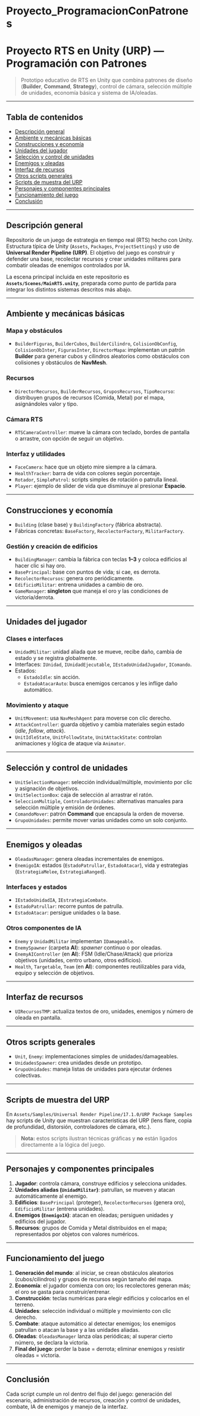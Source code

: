 # Proyecto_ProgramacionConPatrones
# Proyecto RTS en Unity (URP) — Programación con Patrones

> Prototipo educativo de RTS en Unity que combina patrones de diseño (**Builder**, **Command**, **Strategy**), control de cámara, selección múltiple de unidades, economía básica y sistema de IA/oleadas.

---

## Tabla de contenidos
- [Descripción general](#descripción-general)
- [Ambiente y mecánicas básicas](#ambiente-y-mecánicas-básicas)
- [Construcciones y economía](#construcciones-y-economía)
- [Unidades del jugador](#unidades-del-jugador)
- [Selección y control de unidades](#selección-y-control-de-unidades)
- [Enemigos y oleadas](#enemigos-y-oleadas)
- [Interfaz de recursos](#interfaz-de-recursos)
- [Otros scripts generales](#otros-scripts-generales)
- [Scripts de muestra del URP](#scripts-de-muestra-del-urp)
- [Personajes y componentes principales](#personajes-y-componentes-principales)
- [Funcionamiento del juego](#funcionamiento-del-juego)
- [Conclusión](#conclusión)

---

## Descripción general
Repositorio de un juego de estrategia en tiempo real (RTS) hecho con Unity. Estructura típica de Unity (`Assets`, `Packages`, `ProjectSettings`) y uso de **Universal Render Pipeline (URP)**.
El objetivo del juego es construir y defender una base, recolectar recursos y crear unidades militares para combatir oleadas de enemigos controlados por IA.

La escena principal incluida en este repositorio es **`Assets/Scenes/MainRTS.unity`**, preparada como punto de partida para integrar los distintos sistemas descritos más abajo.

---

## Ambiente y mecánicas básicas

### Mapa y obstáculos
- `BuilderFiguras`, `BuilderCubos`, `BuilderCilindro`, `ColisionObConfig`, `ColisionObInter`, `FigurasInter`, `DirectorMapa`: implementan un patrón **Builder** para generar cubos y cilindros aleatorios como obstáculos con colisiones y obstáculos de **NavMesh**.

### Recursos
- `DirectorRecursos`, `BuilderRecursos`, `GruposRecursos`, `TipoRecurso`: distribuyen grupos de recursos (Comida, Metal) por el mapa, asignándoles valor y tipo.

### Cámara RTS
- `RTSCameraController`: mueve la cámara con teclado, bordes de pantalla o arrastre, con opción de seguir un objetivo.

### Interfaz y utilidades
- `FaceCamera`: hace que un objeto mire siempre a la cámara.  
- `HealthTracker`: barra de vida con colores según porcentaje.  
- `Rotador`, `SimplePatrol`: scripts simples de rotación o patrulla lineal.  
- `Player`: ejemplo de slider de vida que disminuye al presionar **Espacio**.

---

## Construcciones y economía

- `Building` (clase base) y `BuildingFactory` (fábrica abstracta).  
- Fábricas concretas: `BaseFactory`, `RecolectorFactory`, `MilitarFactory`.

### Gestión y creación de edificios
- `BuildingManager`: cambia la fábrica con teclas **1–3** y coloca edificios al hacer clic si hay oro.  
- `BasePrincipal`: base con puntos de vida; si cae, es derrota.  
- `RecolectorRecursos`: genera oro periódicamente.  
- `EdificioMilitar`: entrena unidades a cambio de oro.  
- `GameManager`: **singleton** que maneja el oro y las condiciones de victoria/derrota.

---

## Unidades del jugador

### Clases e interfaces
- `UnidadMilitar`: unidad aliada que se mueve, recibe daño, cambia de estado y se registra globalmente.  
- Interfaces: `IUnidad`, `IUnidadEjecutable`, `IEstadoUnidadJugador`, `IComando`.  
- Estados:  
  - `EstadoIdle`: sin acción.  
  - `EstadoAtacarAuto`: busca enemigos cercanos y les inflige daño automático.

### Movimiento y ataque
- `UnitMovement`: usa `NavMeshAgent` para moverse con clic derecho.  
- `AttackController`: guarda objetivo y cambia materiales según estado (*idle*, *follow*, *attack*).  
- `UnitIdleState`, `UnitFollowState`, `UnitAttackState`: controlan animaciones y lógica de ataque vía `Animator`.

---

## Selección y control de unidades
- `UnitSelectionManager`: selección individual/múltiple, movimiento por clic y asignación de objetivos.  
- `UnitSelectionBox`: caja de selección al arrastrar el ratón.  
- `SeleccionMultiple`, `ControladorUnidades`: alternativas manuales para selección múltiple y emisión de órdenes.  
- `ComandoMover`: patrón **Command** que encapsula la orden de moverse.  
- `GrupoUnidades`: permite mover varias unidades como un solo conjunto.

---

## Enemigos y oleadas
- `OleadasManager`: genera oleadas incrementales de enemigos.  
- `EnemigoIA`: estados (`EstadoPatrullar`, `EstadoAtacar`), vida y estrategias (`EstrategiaMelee`, `EstrategiaRanged`).

### Interfaces y estados
- `IEstadoUnidadIA`, `IEstrategiaCombate`.  
- `EstadoPatrullar`: recorre puntos de patrulla.  
- `EstadoAtacar`: persigue unidades o la base.

### Otros componentes de IA
- `Enemy` y `UnidadMilitar` implementan `IDamageable`.  
- `EnemySpawner` (carpeta **AI**): *spawner* continuo o por oleadas.  
- `EnemyAIController` (en **AI**): FSM (Idle/Chase/Attack) que prioriza objetivos (unidades, centro urbano, otros edificios).  
- `Health`, `Targetable`, `Team` (en **AI**): componentes reutilizables para vida, equipo y selección de objetivos.

---

## Interfaz de recursos
- `UIRecursosTMP`: actualiza textos de oro, unidades, enemigos y número de oleada en pantalla.

---

## Otros scripts generales
- `Unit`, `Enemy`: implementaciones simples de unidades/damageables.  
- `UnidadesSpawner`: crea unidades desde un prototipo.  
- `GrupoUnidades`: maneja listas de unidades para ejecutar órdenes colectivas.

---

## Scripts de muestra del URP
En `Assets/Samples/Universal Render Pipeline/17.1.0/URP Package Samples` hay scripts de Unity que muestran características del URP (lens flare, copia de profundidad, distorsión, controladores de cámara, etc.).  
> **Nota:** estos scripts ilustran técnicas gráficas y **no** están ligados directamente a la lógica del juego.

---

## Personajes y componentes principales
1. **Jugador**: controla cámara, construye edificios y selecciona unidades.  
2. **Unidades aliadas (`UnidadMilitar`)**: patrullan, se mueven y atacan automáticamente al enemigo.  
3. **Edificios**: `BasePrincipal` (proteger), `RecolectorRecursos` (genera oro), `EdificioMilitar` (entrena unidades).  
4. **Enemigos (`EnemigoIA`)**: atacan en oleadas; persiguen unidades y edificios del jugador.  
5. **Recursos**: grupos de Comida y Metal distribuidos en el mapa; representados por objetos con valores numéricos.

---

## Funcionamiento del juego
1. **Generación del mundo**: al iniciar, se crean obstáculos aleatorios (cubos/cilindros) y grupos de recursos según tamaño del mapa.  
2. **Economía**: el jugador comienza con oro; los recolectores generan más; el oro se gasta para construir/entrenar.  
3. **Construcción**: teclas numéricas para elegir edificios y colocarlos en el terreno.  
4. **Unidades**: selección individual o múltiple y movimiento con clic derecho.  
5. **Combate**: ataque automático al detectar enemigos; los enemigos patrullan o atacan la base y a las unidades aliadas.  
6. **Oleadas**: `OleadasManager` lanza olas periódicas; al superar cierto número, se declara la victoria.  
7. **Final del juego**: perder la base = derrota; eliminar enemigos y resistir oleadas = victoria.

---

## Conclusión
Cada script cumple un rol dentro del flujo del juego: generación del escenario, administración de recursos, creación y control de unidades, combate, IA de enemigos y manejo de la interfaz.
